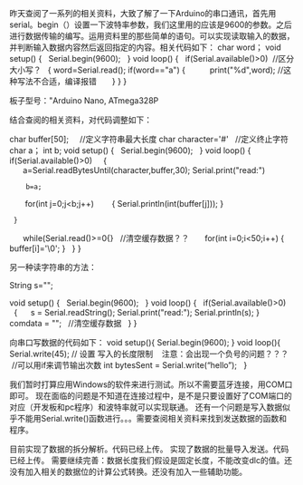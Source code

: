 
昨天查阅了一系列的相关资料，大致了解了一下Arduino的串口通讯，首先用serial。begin（）设置一下波特率参数，我们这里用的应该是9600的参数。之后进行数据传输的编写。运用资料里的那些简单的语句。可以实现读取输入的数据，并判断输入数据内容然后返回指定的内容。相关代码如下：
char word；
void setup()
{
    Serial.begin(9600);  
}
void loop()
{
    if(Serial.available()>0)  //区分大小写？
    {
        word=Serial.read();
        if(word=="a")
        {
            print("%d",word);  //这种写法不合适，编译报错
        }
    }
}


板子型号："Arduino Nano, ATmega328P

结合查阅的相关资料，对代码调整如下：

char buffer[50];      //定义字符串最大长度
char character='#'    //定义终止字符
char a；
int b;
void setup()
{
    Serial.begin(9600);  
}
void loop()
{
    if(Serial.available()>0)  
    {
        
        a=Serial.readBytesUntil(character,buffer,30);
        Serial.print("read:")
        
        b=a;
        for(int j=0;j<b;j++)
        {
           Serial.println(int(buffer[j]));
        }
        
     }
       while(Serial.read()>=0{}   //清空缓存数据？？
       for(int i=0;i<50;i++)
       {
          buffer[i]='\0';
       }
    }
}


另一种读字符串的方法：

String s="";

void setup()
{
    Serial.begin(9600);  
}
void loop()
{
    if(Serial.available()>0)  
    {
      s = Serial.readString();
      Serial.print("read:");
      Serial.println(s);
    }
    comdata = "";    //清空缓存数据
    }
}


向串口写数据的代码如下：
void setup(){ 
Serial.begin(9600); 
}
void loop(){ 
  Serial.write(45); // 设置 写入的长度限制    注意：会出现一个负号的问题？？？
  //可以用if来调节输出次数
  int bytesSent = Serial.write(“hello”);  
}



我们暂时打算应用Windows的软件来进行测试。所以不需要蓝牙连接，用COM口即可。
现在面临的问题是不知道在连接过程中，是不是只要设置好了COM端口的对应（开发板和pc程序）和波特率就可以实现联通。
还有一个问题是写入数据似乎不能用Serial.write()函数进行。。。需要查阅相关资料来找到发送数据的函数和程序。


目前实现了数据的拆分解析。代码已经上传。
实现了数据的批量导入发送。代码已经上传。
需要继续完善：数据长度我们假设是固定长度，不能改变dlc的值。还没有加入相关的数据位的计算公式转换。还没有加入一些辅助功能。

